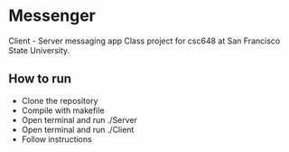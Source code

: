 # Messenger
Client - Server messaging app 
Class project for csc648 at San Francisco State University.

## How to run
* Clone the repository
* Compile with makefile
* Open terminal and run ./Server
* Open terminal and run ./Client
* Follow instructions 



